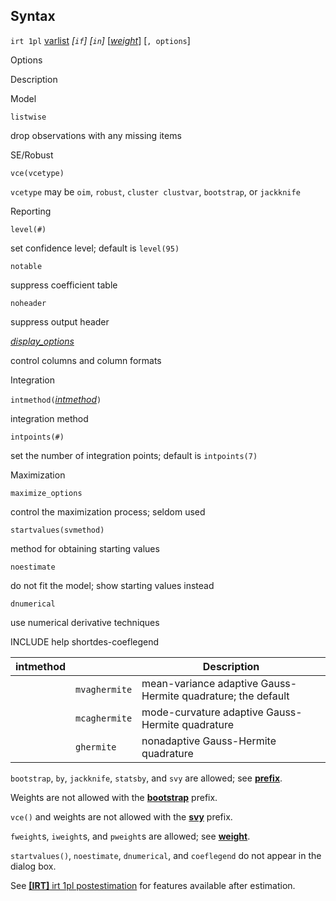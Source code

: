 ## Syntax

`irt 1pl`
[varlist](http://www.stata.com/help.cgi?varlist)
_\[`if`\] \[`in`\]_
\[[<var class="command">weight</var><strong></strong>](irt%201pl##weight)\]
\[`, options`\]

Options

Description

Model

`listwise`

drop observations with any missing items

SE/Robust

`vce(vcetype)`

`vcetype` may be `oim`, `robust`, `cluster clustvar`, `bootstrap`, or
`jackknife`

Reporting

`level(#)`

set confidence level; default is `level(95)`

`notable`

suppress coefficient table

`noheader`

suppress output header

[<var class="command">display_options</var><strong></strong>](#display_options)

control columns and column formats

Integration

`intmethod(`[<var class="command">intmethod</var><strong></strong>](#intmethod)`)`

integration method

`intpoints(#)`

set the number of integration points; default is `intpoints(7)`

Maximization

`maximize_options`

control the maximization process; seldom used

`startvalues(svmethod)`

method for obtaining starting values

`noestimate`

do not fit the model; show starting values instead

`dnumerical`

use numerical derivative techniques

INCLUDE help shortdes-coeflegend

| intmethod |               | Description                                                  |
|-----------|---------------|--------------------------------------------------------------|
|           | `mvaghermite` | mean-variance adaptive Gauss-Hermite quadrature; the default |
|           | `mcaghermite` | mode-curvature adaptive Gauss-Hermite quadrature             |
|           | `ghermite`    | nonadaptive Gauss-Hermite quadrature                         |

`bootstrap`, `by`, `jackknife`, `statsby`, and `svy` are allowed; see
[<strong>prefix</strong>](http://www.stata.com/help.cgi?prefix).

Weights are not allowed with the
[<strong>bootstrap</strong>](http://www.stata.com/help.cgi?bootstrap)
prefix.

`vce()` and weights are not allowed with the
[<strong>svy</strong>](http://www.stata.com/help.cgi?svy)
prefix.

`fweight`s, `iweight`s, and `pweight`s are allowed; see
[<strong>weight</strong>](http://www.stata.com/help.cgi?weight).

`startvalues()`, `noestimate`, `dnumerical`, and `coeflegend` do not
appear in the dialog box.

See
[<strong>[IRT]</strong> irt 1pl postestimation](http://www.stata.com/help.cgi?irt_1pl_postestimation)
for features available after estimation.

